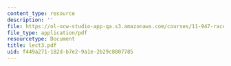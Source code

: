 ```yaml
---
content_type: resource
description: ''
file: https://ol-ocw-studio-app-qa.s3.amazonaws.com/courses/11-947-race-immigration-and-planning-spring-2005/f449a271182db7e29a1e2b29c8807785_lect3.pdf
file_type: application/pdf
resourcetype: Document
title: lect3.pdf
uid: f449a271-182d-b7e2-9a1e-2b29c8807785
---
```


